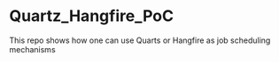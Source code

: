 # Quartz_Hangfire_PoC
This repo shows how one can use Quarts or Hangfire as job scheduling mechanisms
